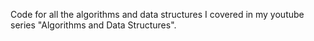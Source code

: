 Code for all the algorithms and data structures I covered in my youtube series "Algorithms and Data Structures".
